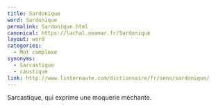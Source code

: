 ```yaml
---
title: Sardonique
word: Sardonique
permalink: Sardonique.html
canonical: https://lachal.neamar.fr/Sardonique
layout: word
categories:
  - Mot complexe
synonyms:
  - Sarcastique
  - caustique
link: http://www.linternaute.com/dictionnaire/fr/sens/sardonique/
---
```


Sarcastique, qui exprime une moquerie méchante.

